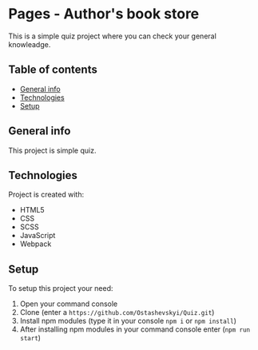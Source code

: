 # Pages - Author's book store

This is a simple quiz project where you can check your general knowleadge.

## Table of contents
* [General info](#general-info)
* [Technologies](#technologies)
* [Setup](#setup)

## General info
This project is simple quiz.

## Technologies
Project is created with: 
* HTML5
* CSS
* SCSS
* JavaScript
* Webpack

## Setup
To setup this project your need:
1. Open your command console
2. Clone (enter a `https://github.com/Ostashevskyi/Quiz.git`) 
3. Install npm modules (type it in your console `npm i` or `npm install`)
4. After installing npm modules in your command console enter (`npm run start`) 


